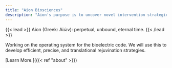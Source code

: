 ```yaml
---
title: "Aion Biosciences"
description: "Aion's purpose is to uncover novel intervention strategies targeting aging."
---
```




{{< lead >}}
Aion (Greek: Αἰών): perpetual, unbound, eternal time. 
{{< /lead >}}

Working on the operating system for the bioelectric code. We will use this to develop efficient, precise, and translational rejuvination strategies. 

[Learn More.]({{< ref "about" >}})



